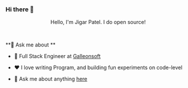 ### Hi there 👋

<!--
**jigarpatel7600/jigarpatel7600** is a ✨ _special_ ✨ repository because its `README.md` (this file) appears on your GitHub profile.

Here are some ideas to get you started:

- 🔭 I’m currently working on ...
- 🌱 I’m currently learning ...
- 👯 I’m looking to collaborate on ...
- 🤔 I’m looking for help with ...
- 💬 Ask me about ...
- 📫 How to reach me: ...
- 😄 Pronouns: ...
- ⚡ Fun fact: ...
-->



<p align="center"> Hello, I'm Jigar Patel. I do open source!</p>

<br />

**💬 Ask me about **

- 💼 Full Stack Engineer at [Galleonsoft](https://galleonsoft.com/)

- ❤️ I love writing Program, and building fun experiments on code-level

- 💬 Ask me about anything [here](https://github.com/jigarpatel7600/jigarpatel7600/issues)

